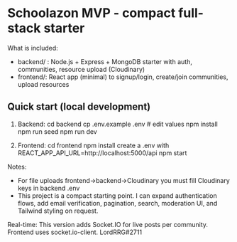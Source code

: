 Schoolazon MVP - compact full-stack starter
==========================================
What is included:
- backend/ : Node.js + Express + MongoDB starter with auth, communities, resource upload (Cloudinary)
- frontend/: React app (minimal) to signup/login, create/join communities, upload resources

Quick start (local development)
-------------------------------
1. Backend:
   cd backend
   cp .env.example .env   # edit values
   npm install
   npm run seed
   npm run dev

2. Frontend:
   cd frontend
   npm install
   create a .env with REACT_APP_API_URL=http://localhost:5000/api
   npm start

Notes:
- For file uploads frontend->backend->Cloudinary you must fill Cloudinary keys in backend .env
- This project is a compact starting point. I can expand authentication flows, add email verification, pagination, search, moderation UI, and Tailwind styling on request.


Real-time: This version adds Socket.IO for live posts per community. Frontend uses socket.io-client.
LordRRG#2711
